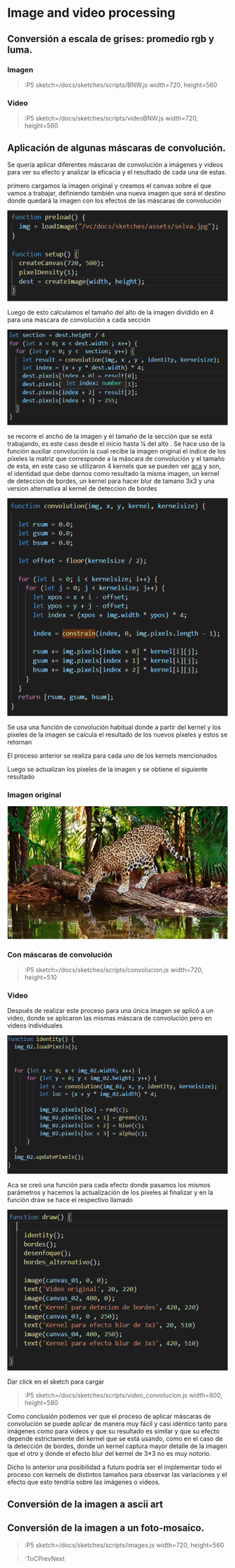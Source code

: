 # Image and video processing

## Conversión a escala de grises: promedio rgb y luma.

### Imagen 

> :P5 sketch=/docs/sketches/scripts/BNW.js width=720, height=560

### Video

> :P5 sketch=/docs/sketches/scripts/videoBNW.js width=720, height=560


## Aplicación de algunas máscaras de convolución.


Se quería aplicar diferentes máscaras de convolución a imágenes y videos para ver su efecto y analizar la eficacia y el resultado de cada una de estas.


primero cargamos la imagen original y creamos el canvas sobre el que vamos a trabajar, definiendo también una nueva imagen que será el destino donde quedará la imagen con los efectos de las máscaras de convolución

![Fragmento de codigo](/docs/sketches/assets/codigo1.png)


Luego de esto calculamos el tamaño del alto de la imagen dividido en 4 para una máscara de convolución a cada sección

![Fragmento de codigo](/docs/sketches/assets/codigo2.png)


se recorre el ancho de la imagen y el tamaño de la sección que se está trabajando, es este caso desde el inicio hasta ¼ del alto .
Se hace uso de la función auxiliar convolución la cual recibe la imagen original el índice de los píxeles la matriz que corresponde a la máscara de convolución y el tamaño de esta, en este caso se utilizaron 4 kernels que se pueden ver [aca](https://en.wikipedia.org/wiki/Kernel_(image_processing)) y son, el identidad que debe darnos como resultado la misma imagen, un kernel de deteccion de bordes, un kernel para hacer blur de tamano 3x3 y una version alternativa al kernel de deteccion de bordes 


![Fragmento de codigo](/docs/sketches/assets/codigo3.png)
 

Se usa una función de convolución habitual donde a partir del kernel y los píxeles de la imagen se calcula el resultado de los nuevos píxeles y estos se retornan


El proceso anterior se realiza  para cada uno de los kernels mencionados


Luego se actualizan los píxeles de la imagen y se obtiene el siguiente resultado

### Imagen original

![Selva](/docs/sketches/assets/selva.jpg)

### Con máscaras de convolución

> :P5 sketch=/docs/sketches/scripts/convolucion.js width=720, height=510

### Video 

Después de realizar este proceso para una única imagen se aplicó a un video, donde se aplicaron las mismas máscara de convolución pero en videos individuales

![Fragmento de codigo](/docs/sketches/assets/codigo4.png)

Aca se creó una función para cada efecto donde pasamos los mismos parámetros y hacemos la actualización de los pixeles al finalizar y en la función draw se hace el respectivo llamado

![Fragmento de codigo](/docs/sketches/assets/codigo5.png)


Dar click en el sketch para cargar

> :P5 sketch=/docs/sketches/scripts/video_convolucion.js width=800, height=580

Como conclusión podemos ver que el proceso de aplicar máscaras de convolución se puede aplicar de manera muy fácil y casi idéntico tanto para imágenes como para videos y que su resultado es similar y que su efecto depende estrictamente del kernel que se está usando, como en el caso de la detección de bordes, donde un kernel captura mayor detalle de la imagen que el otro y donde el efecto blur del kernel de 3*3 no es muy notorio.


Dicho lo anterior una posibilidad a futuro podría ser el implementar todo el proceso con kernels de distintos tamaños para observar las variaciones y el efecto que esto tendría sobre las imágenes o videos.


## Conversión de la imagen a ascii art

## Conversión de la imagen a un foto-mosaico.

> :P5 sketch=/docs/sketches/scripts/images.js width=720, height=560

> :ToCPrevNext